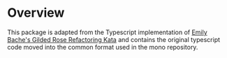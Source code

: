 # Overview

This package is adapted from the Typescript implementation of [Emily Bache's Gilded Rose Refactoring Kata](https://github.com/emilybache/GildedRose-Refactoring-Kata) and contains the original typescript code moved into the common format used in the mono repository.
